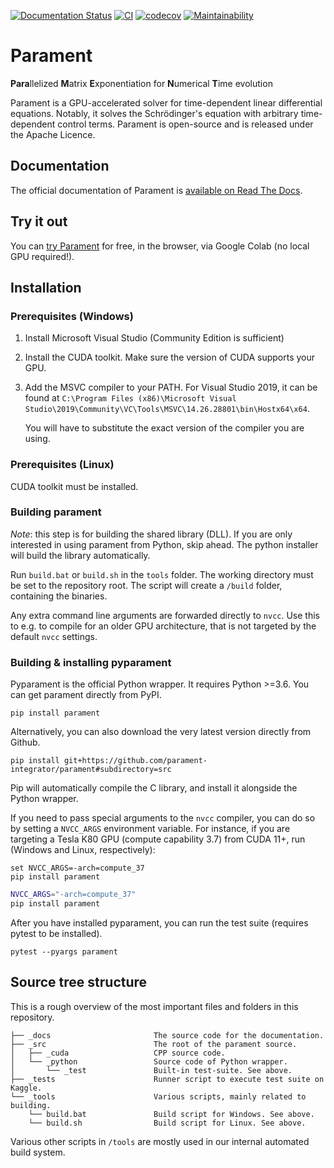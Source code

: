 
[![Documentation Status](https://readthedocs.org/projects/parament/badge/?version=latest)](https://parament.readthedocs.io/en/latest/?badge=latest)
[![CI](https://github.com/parament-integrator/parament/actions/workflows/main.yml/badge.svg)](https://github.com/parament-integrator/parament/actions/workflows/main.yml)
[![codecov](https://codecov.io/gh/parament-integrator/parament/branch/master/graph/badge.svg?token=UUV3ATJFGZ)](https://codecov.io/gh/parament-integrator/parament)
[![Maintainability](https://api.codeclimate.com/v1/badges/60aab4a0d76def9c986e/maintainability)](https://codeclimate.com/github/parament-integrator/parament/maintainability)

# Parament
**Para**llelized **M**atrix **E**xponentiation for **N**umerical **T**ime evolution

Parament is a GPU-accelerated solver for time-dependent linear differential equations.
Notably, it solves the Schrödinger's equation with arbitrary time-dependent control terms.
Parament is open-source and is released under the Apache Licence.

## Documentation

The official documentation of Parament is [available on Read The Docs](https://parament.readthedocs.io/en/latest/).

## Try it out

You can [try Parament](https://github.com/parament-integrator/examples) for free, in the browser, via Google Colab (no local GPU required!).

## Installation

### Prerequisites (Windows)
1. Install Microsoft Visual Studio (Community Edition is sufficient)
2. Install the CUDA toolkit. Make sure the version of CUDA supports your GPU.
3. Add the MSVC compiler to your PATH. For Visual Studio 2019, it can be found at `C:\Program Files (x86)\Microsoft Visual Studio\2019\Community\VC\Tools\MSVC\14.26.28801\bin\Hostx64\x64`.

   You will have to substitute the exact version of the compiler you are using.
   
### Prerequisites (Linux)
CUDA toolkit must be installed.

### Building parament

*Note*: this step is for building the shared library (DLL). If you are only interested in using parament from Python,
skip ahead. The python installer will build the library automatically.

Run `build.bat` or `build.sh` in the `tools` folder.
The working directory must be set to the repository root.
The script will create a `/build` folder, containing the binaries.

Any extra command line arguments are forwarded
 directly to `nvcc`. Use this to e.g. to compile for an older
GPU architecture, that is not targeted by the default `nvcc` settings.   


### Building & installing pyparament

Pyparament is the official Python wrapper. It requires Python >=3.6.
You can get parament directly from PyPI.
```
pip install parament
```
Alternatively, you can also download the very latest version directly from Github.
```
pip install git+https://github.com/parament-integrator/parament#subdirectory=src
```
Pip will automatically compile the C library, and install it alongside the Python wrapper.

If you need to pass special arguments to the `nvcc` compiler, you can do so by setting a `NVCC_ARGS` environment variable.
For instance, if you are targeting a Tesla K80 GPU (compute capability 3.7) from CUDA 11+, run (Windows and Linux, respectively):

```batch
set NVCC_ARGS=-arch=compute_37
pip install parament
```

```bash
NVCC_ARGS="-arch=compute_37"
pip install parament
```

After you have installed pyparament, you can run the test suite (requires pytest to be installed).

```
pytest --pyargs parament
```

## Source tree structure

This is a rough overview of the most important files and folders in this repository.
```
├── _docs                       The source code for the documentation.
├── _src                        The root of the parament source.
│   ├── _cuda                   CPP source code.
│   └── _python                 Source code of Python wrapper.
│       └── _test               Built-in test-suite. See above.
├── _tests                      Runner script to execute test suite on Kaggle.     
└── _tools                      Various scripts, mainly related to building.
    └── build.bat               Build script for Windows. See above.
    └── build.sh                Build script for Linux. See above.
```

Various other scripts in `/tools` are mostly used in our internal automated build system.
